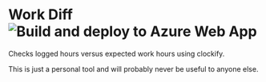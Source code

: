 # Work Diff ![Build and deploy to Azure Web App](https://github.com/Wobbley/work-diff/workflows/Build%20and%20deploy%20to%20Azure%20Web%20App/badge.svg)

Checks logged hours versus expected work hours using clockify.

This is just a personal tool and will probably never be useful to anyone else.
